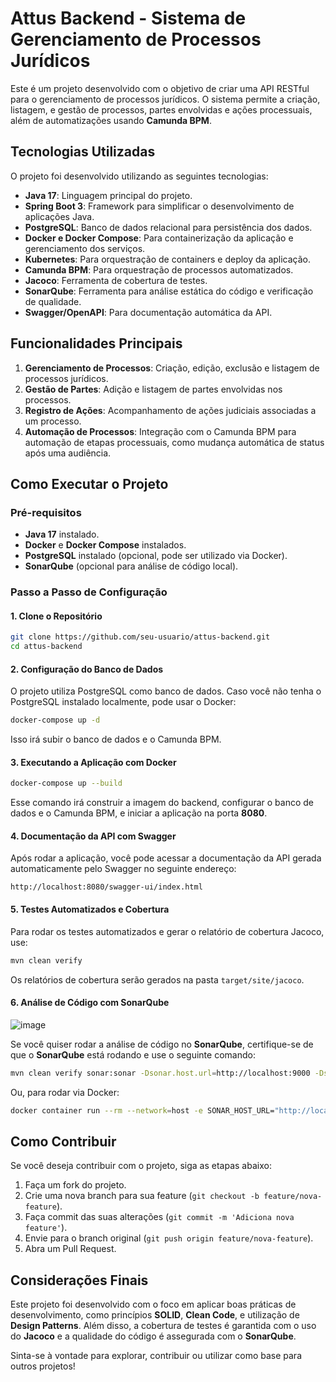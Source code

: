 # Attus Backend - Sistema de Gerenciamento de Processos Jurídicos

Este é um projeto desenvolvido com o objetivo de criar uma API RESTful para o gerenciamento de processos jurídicos. O sistema permite a criação, listagem, e gestão de processos, partes envolvidas e ações processuais, além de automatizações usando **Camunda BPM**.

## Tecnologias Utilizadas

O projeto foi desenvolvido utilizando as seguintes tecnologias:

- **Java 17**: Linguagem principal do projeto.
- **Spring Boot 3**: Framework para simplificar o desenvolvimento de aplicações Java.
- **PostgreSQL**: Banco de dados relacional para persistência dos dados.
- **Docker e Docker Compose**: Para containerização da aplicação e gerenciamento dos serviços.
- **Kubernetes**: Para orquestração de containers e deploy da aplicação.
- **Camunda BPM**: Para orquestração de processos automatizados.
- **Jacoco**: Ferramenta de cobertura de testes.
- **SonarQube**: Ferramenta para análise estática do código e verificação de qualidade.
- **Swagger/OpenAPI**: Para documentação automática da API.
  
## Funcionalidades Principais

1. **Gerenciamento de Processos**: Criação, edição, exclusão e listagem de processos jurídicos.
2. **Gestão de Partes**: Adição e listagem de partes envolvidas nos processos.
3. **Registro de Ações**: Acompanhamento de ações judiciais associadas a um processo.
4. **Automação de Processos**: Integração com o Camunda BPM para automação de etapas processuais, como mudança automática de status após uma audiência.

## Como Executar o Projeto

### Pré-requisitos

- **Java 17** instalado.
- **Docker** e **Docker Compose** instalados.
- **PostgreSQL** instalado (opcional, pode ser utilizado via Docker).
- **SonarQube** (opcional para análise de código local).
  
### Passo a Passo de Configuração

#### 1. Clone o Repositório

```bash
git clone https://github.com/seu-usuario/attus-backend.git
cd attus-backend
```

#### 2. Configuração do Banco de Dados

O projeto utiliza PostgreSQL como banco de dados. Caso você não tenha o PostgreSQL instalado localmente, pode usar o Docker:

```bash
docker-compose up -d
```

Isso irá subir o banco de dados e o Camunda BPM.

#### 3. Executando a Aplicação com Docker

```bash
docker-compose up --build
```

Esse comando irá construir a imagem do backend, configurar o banco de dados e o Camunda BPM, e iniciar a aplicação na porta **8080**.

#### 4. Documentação da API com Swagger

Após rodar a aplicação, você pode acessar a documentação da API gerada automaticamente pelo Swagger no seguinte endereço:

```plaintext
http://localhost:8080/swagger-ui/index.html
```

#### 5. Testes Automatizados e Cobertura

Para rodar os testes automatizados e gerar o relatório de cobertura Jacoco, use:

```bash
mvn clean verify
```

Os relatórios de cobertura serão gerados na pasta `target/site/jacoco`.

#### 6. Análise de Código com SonarQube

![image](https://github.com/user-attachments/assets/5ae181b0-ef65-4a6a-a572-ce18bc5a803e)

Se você quiser rodar a análise de código no **SonarQube**, certifique-se de que o **SonarQube** está rodando e use o seguinte comando:

```bash
mvn clean verify sonar:sonar -Dsonar.host.url=http://localhost:9000 -Dsonar.login=seu-token-sonar
```

Ou, para rodar via Docker:

```bash
docker container run --rm --network=host -e SONAR_HOST_URL="http://localhost:9000" -v "$(pwd):/usr/src" sonarsource/sonar-scanner-cli -D"sonar.projectKey=attus" -D"sonar.sources=/usr/src/src" -D"sonar.java.binaries=/usr/src/target/classes" -D"sonar.host.url=http://localhost:9000" -D"sonar.login=seu-token-sonar"
```

## Como Contribuir

Se você deseja contribuir com o projeto, siga as etapas abaixo:

1. Faça um fork do projeto.
2. Crie uma nova branch para sua feature (`git checkout -b feature/nova-feature`).
3. Faça commit das suas alterações (`git commit -m 'Adiciona nova feature'`).
4. Envie para o branch original (`git push origin feature/nova-feature`).
5. Abra um Pull Request.

## Considerações Finais

Este projeto foi desenvolvido com o foco em aplicar boas práticas de desenvolvimento, como princípios **SOLID**, **Clean Code**, e utilização de **Design Patterns**. Além disso, a cobertura de testes é garantida com o uso do **Jacoco** e a qualidade do código é assegurada com o **SonarQube**.

Sinta-se à vontade para explorar, contribuir ou utilizar como base para outros projetos!
 
